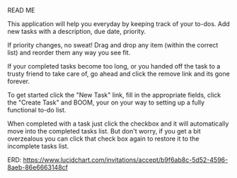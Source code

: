 READ ME

This application will help you everyday by keeping track of your to-dos. Add new tasks with a description, due date, priority.

If priority changes, no sweat! Drag and drop any item (within the correct list) and reorder them any way you see fit.

If your completed tasks become too long, or you handed off the task to a trusty friend to take care of, go ahead and click the remove link and its gone forever.

To get started click the "New Task" link, fill in the appropriate fields, click the "Create Task" and BOOM, your on your way to setting up a fully functional to-do list.

When completed with a task just click the checkbox and it will automatically move into the completed tasks list. But don't worry, if you get a bit overzealous you can click that check box again to restore it to the incomplete tasks list.


ERD:
https://www.lucidchart.com/invitations/accept/b9f6ab8c-5d52-4596-8aeb-86e6663148cf

